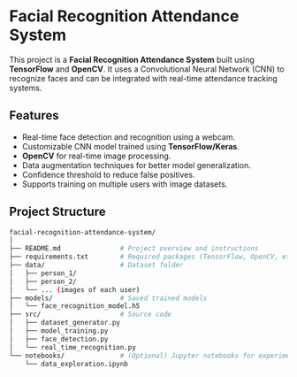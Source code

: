 # Facial Recognition Attendance System

This project is a **Facial Recognition Attendance System** built using **TensorFlow** and **OpenCV**. It uses a Convolutional Neural Network (CNN) to recognize faces and can be integrated with real-time attendance tracking systems.

## Features

- Real-time face detection and recognition using a webcam.
- Customizable CNN model trained using **TensorFlow/Keras**.
- **OpenCV** for real-time image processing.
- Data augmentation techniques for better model generalization.
- Confidence threshold to reduce false positives.
- Supports training on multiple users with image datasets.

## Project Structure

```bash
facial-recognition-attendance-system/
│
├── README.md               # Project overview and instructions
├── requirements.txt        # Required packages (TensorFlow, OpenCV, etc.)
├── data/                   # Dataset folder
│   ├── person_1/
│   ├── person_2/
│   └── ... (images of each user)
├── models/                 # Saved trained models
│   └── face_recognition_model.h5
├── src/                    # Source code
│   ├── dataset_generator.py
│   ├── model_training.py
│   ├── face_detection.py
│   └── real_time_recognition.py
└── notebooks/              # (Optional) Jupyter notebooks for experiments
    └── data_exploration.ipynb

